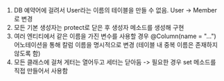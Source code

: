 1. DB 예약어에 걸려서 User라는 이름의 테이블을 만들 수 없음. User -> Member로 변경
2. 모든 기본 생성자는 protect로 닫은 후 생성자 메소드를 생성해 구현
3. 여러 엔티티에서 같은 이름을 가진 변수를 사용할 경우 @Column(name = "...") 어노테이션을 통해 칼럼 이름을 명시적으로 변경 (테이블 내 중복 이름은 존재하지 않도록 함)
4. 모든 클래스에 걸쳐 게터는 열어두고 세터는 닫아둠 -> 필요한 경우 set 메소드를 직접 만들어서 사용함